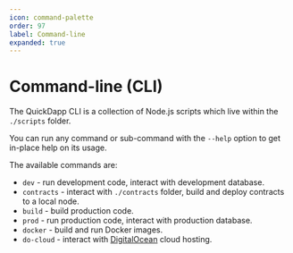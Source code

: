 ```yaml
---
icon: command-palette
order: 97
label: Command-line
expanded: true
---
```


# Command-line (CLI)

The QuickDapp CLI is a collection of Node.js scripts which live within the `./scripts` folder. 

You can run any command or sub-command with the `--help` option to get in-place help on its usage.


The available commands are:

* `dev` - run development code, interact with development database.
* `contracts` - interact with `./contracts` folder, build and deploy contracts to a local node.
* `build` - build production code.
* `prod` - run production code, interact with production database.
* `docker` - build and run Docker images.
* `do-cloud` - interact with [DigitalOcean](https://www.digitalocean.com/) cloud hosting.
